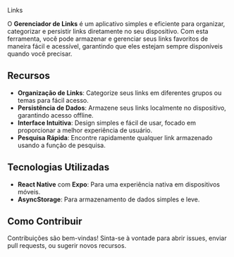 Links

O **Gerenciador de Links** é um aplicativo simples e eficiente para organizar, categorizar e persistir links diretamente no seu dispositivo. Com esta ferramenta, você pode armazenar e gerenciar seus links favoritos de maneira fácil e acessível, garantindo que eles estejam sempre disponíveis quando você precisar.

## Recursos

- **Organização de Links**: Categorize seus links em diferentes grupos ou temas para fácil acesso.
- **Persistência de Dados**: Armazene seus links localmente no dispositivo, garantindo acesso offline.
- **Interface Intuitiva**: Design simples e fácil de usar, focado em proporcionar a melhor experiência de usuário.
- **Pesquisa Rápida**: Encontre rapidamente qualquer link armazenado usando a função de pesquisa.

## Tecnologias Utilizadas

- **React Native** com **Expo**: Para uma experiência nativa em dispositivos móveis.
- **AsyncStorage**: Para armazenamento de dados simples e leve.

## Como Contribuir

Contribuições são bem-vindas! Sinta-se à vontade para abrir issues, enviar pull requests, ou sugerir novos recursos.
